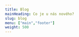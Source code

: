 ```yaml
---
title: Blog
mainHeading: Co je u nás nového?
slug: blog
menu: ["main","footer"]
weight: 500
---
```

